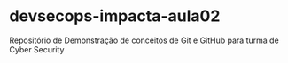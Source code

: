 # devsecops-impacta-aula02
Repositório de Demonstração de conceitos de Git e GitHub para turma de Cyber Security
